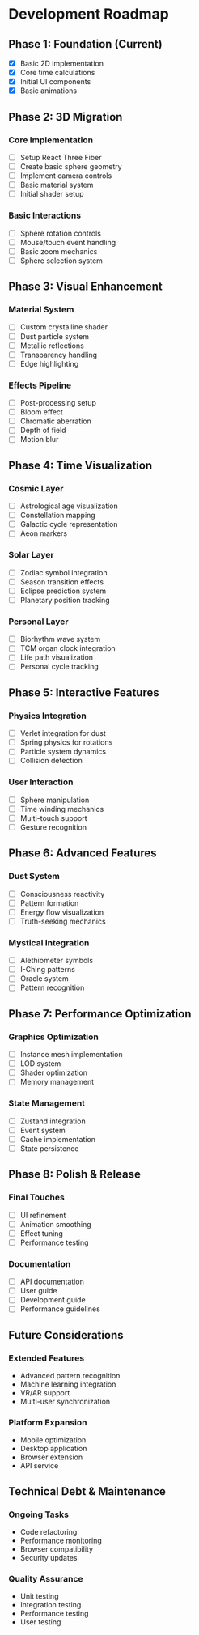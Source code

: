 # Development Roadmap

## Phase 1: Foundation (Current)
- [x] Basic 2D implementation
- [x] Core time calculations
- [x] Initial UI components
- [x] Basic animations

## Phase 2: 3D Migration
### Core Implementation
- [ ] Setup React Three Fiber
- [ ] Create basic sphere geometry
- [ ] Implement camera controls
- [ ] Basic material system
- [ ] Initial shader setup

### Basic Interactions
- [ ] Sphere rotation controls
- [ ] Mouse/touch event handling
- [ ] Basic zoom mechanics
- [ ] Sphere selection system

## Phase 3: Visual Enhancement
### Material System
- [ ] Custom crystalline shader
- [ ] Dust particle system
- [ ] Metallic reflections
- [ ] Transparency handling
- [ ] Edge highlighting

### Effects Pipeline
- [ ] Post-processing setup
- [ ] Bloom effect
- [ ] Chromatic aberration
- [ ] Depth of field
- [ ] Motion blur

## Phase 4: Time Visualization
### Cosmic Layer
- [ ] Astrological age visualization
- [ ] Constellation mapping
- [ ] Galactic cycle representation
- [ ] Aeon markers

### Solar Layer
- [ ] Zodiac symbol integration
- [ ] Season transition effects
- [ ] Eclipse prediction system
- [ ] Planetary position tracking

### Personal Layer
- [ ] Biorhythm wave system
- [ ] TCM organ clock integration
- [ ] Life path visualization
- [ ] Personal cycle tracking

## Phase 5: Interactive Features
### Physics Integration
- [ ] Verlet integration for dust
- [ ] Spring physics for rotations
- [ ] Particle system dynamics
- [ ] Collision detection

### User Interaction
- [ ] Sphere manipulation
- [ ] Time winding mechanics
- [ ] Multi-touch support
- [ ] Gesture recognition

## Phase 6: Advanced Features
### Dust System
- [ ] Consciousness reactivity
- [ ] Pattern formation
- [ ] Energy flow visualization
- [ ] Truth-seeking mechanics

### Mystical Integration
- [ ] Alethiometer symbols
- [ ] I-Ching patterns
- [ ] Oracle system
- [ ] Pattern recognition

## Phase 7: Performance Optimization
### Graphics Optimization
- [ ] Instance mesh implementation
- [ ] LOD system
- [ ] Shader optimization
- [ ] Memory management

### State Management
- [ ] Zustand integration
- [ ] Event system
- [ ] Cache implementation
- [ ] State persistence

## Phase 8: Polish & Release
### Final Touches
- [ ] UI refinement
- [ ] Animation smoothing
- [ ] Effect tuning
- [ ] Performance testing

### Documentation
- [ ] API documentation
- [ ] User guide
- [ ] Development guide
- [ ] Performance guidelines

## Future Considerations
### Extended Features
- Advanced pattern recognition
- Machine learning integration
- VR/AR support
- Multi-user synchronization

### Platform Expansion
- Mobile optimization
- Desktop application
- Browser extension
- API service

## Technical Debt & Maintenance
### Ongoing Tasks
- Code refactoring
- Performance monitoring
- Browser compatibility
- Security updates

### Quality Assurance
- Unit testing
- Integration testing
- Performance testing
- User testing

